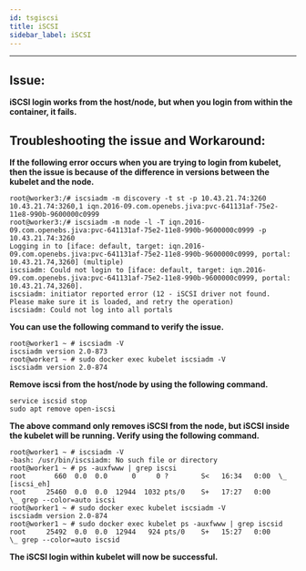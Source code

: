 ```yaml
---
id: tsgiscsi
title: iSCSI 
sidebar_label: iSCSI
---
```


------

## Issue:
**iSCSI login works from the host/node, but when you login from within the container, it fails.**

## Troubleshooting the issue and Workaround:
**If the following error occurs when you are trying to login from kubelet, then the issue is because of the difference in versions between the kubelet and the node.**
```
root@worker3:/# iscsiadm -m discovery -t st -p 10.43.21.74:3260
10.43.21.74:3260,1 iqn.2016-09.com.openebs.jiva:pvc-641131af-75e2-11e8-990b-9600000c0999
root@worker3:/# iscsiadm -m node -l -T iqn.2016-09.com.openebs.jiva:pvc-641131af-75e2-11e8-990b-9600000c0999 -p 10.43.21.74:3260
Logging in to [iface: default, target: iqn.2016-09.com.openebs.jiva:pvc-641131af-75e2-11e8-990b-9600000c0999, portal: 10.43.21.74,3260] (multiple)
iscsiadm: Could not login to [iface: default, target: iqn.2016-09.com.openebs.jiva:pvc-641131af-75e2-11e8-990b-9600000c0999, portal: 10.43.21.74,3260].
iscsiadm: initiator reported error (12 - iSCSI driver not found. Please make sure it is loaded, and retry the operation)
iscsiadm: Could not log into all portals
```
**You can use the following command to verify the issue.**
```
root@worker1 ~ # iscsiadm -V
iscsiadm version 2.0-873
root@worker1 ~ # sudo docker exec kubelet iscsiadm -V
iscsiadm version 2.0-874
```
**Remove iscsi from the host/node by using the following command.**
```
service iscsid stop
sudo apt remove open-iscsi
```
**The above command only removes iSCSI from the node, but iSCSI inside the kubelet will be running. Verify using the following command.**
```
root@worker1 ~ # iscsiadm -V
-bash: /usr/bin/iscsiadm: No such file or directory
root@worker1 ~ # ps -auxfwww | grep iscsi
root       660  0.0  0.0      0     0 ?        S<   16:34   0:00  \_ [iscsi_eh]
root     25460  0.0  0.0  12944  1032 pts/0    S+   17:27   0:00          \_ grep --color=auto iscsi
root@worker1 ~ # sudo docker exec kubelet iscsiadm -V
iscsiadm version 2.0-874
root@worker1 ~ # sudo docker exec kubelet ps -auxfwww | grep iscsid
root     25492  0.0  0.0  12944   924 pts/0    S+   15:27   0:00          \_ grep --color=auto iscsid
```

**The iSCSI login within kubelet will now be successful.**




<!-- Hotjar Tracking Code for https://docs.openebs.io -->
<script>


```
   (function(h,o,t,j,a,r){
   		h.hj=h.hj||function(){(h.hj.q=h.hj.q||[]).push(arguments)};
   		h._hjSettings={hjid:785693,hjsv:6};
   		a=o.getElementsByTagName('head')[0];
   		r=o.createElement('script');r.async=1;
   		r.src=t+h._hjSettings.hjid+j+h._hjSettings.hjsv;
   		a.appendChild(r);
   })(window,document,'https://static.hotjar.com/c/hotjar-','.js?sv=');
```


</script>
